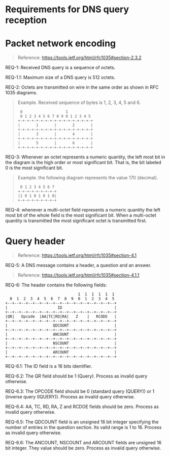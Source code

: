Requirements for DNS query reception
==========

# Packet network encoding #

> Reference: https://tools.ietf.org/html/rfc1035#section-2.3.2

REQ-1: Received DNS query is a sequence of octets.

REQ-1.1: Maximum size of a DNS query is 512 octets.

REQ-2: Octets are transmitted on wire in the same order as shown in RFC
1035 diagrams.

> Example. Received sequence of bytes is 1, 2, 3, 4, 5 and 6.
>
>      0                   1
>      0 1 2 3 4 5 6 7 8 9 0 1 2 3 4 5
>     +-+-+-+-+-+-+-+-+-+-+-+-+-+-+-+-+
>     |       1       |       2       |
>     +-+-+-+-+-+-+-+-+-+-+-+-+-+-+-+-+
>     |       3       |       4       |
>     +-+-+-+-+-+-+-+-+-+-+-+-+-+-+-+-+
>     |       5       |       6       |
>     +-+-+-+-+-+-+-+-+-+-+-+-+-+-+-+-+

REQ-3: Whenever an octet represents a numeric quantity, the left most bit in
the diagram is the high order or most significant bit.  That is, the bit
labeled 0 is the most significant bit.

> Example. the following
> diagram represents the value 170 (decimal).
>
>      0 1 2 3 4 5 6 7
>     +-+-+-+-+-+-+-+-+
>     |1 0 1 0 1 0 1 0|
>     +-+-+-+-+-+-+-+-+

REQ-4: whenever a multi-octet field represents a numeric quantity
the left most bit of the whole field is the most significant bit.  When
a multi-octet quantity is transmitted the most significant octet is
transmitted first.

# Query header #

> Reference: https://tools.ietf.org/html/rfc1035#section-4.1

REQ-5: A DNS message contains a header, a question and an answer.

> Reference: https://tools.ietf.org/html/rfc1035#section-4.1.1

REQ-6: The header contains the following fields:

                                    1  1  1  1  1  1
      0  1  2  3  4  5  6  7  8  9  0  1  2  3  4  5
    +--+--+--+--+--+--+--+--+--+--+--+--+--+--+--+--+
    |                      ID                       |
    +--+--+--+--+--+--+--+--+--+--+--+--+--+--+--+--+
    |QR|   Opcode  |AA|TC|RD|RA|   Z    |   RCODE   |
    +--+--+--+--+--+--+--+--+--+--+--+--+--+--+--+--+
    |                    QDCOUNT                    |
    +--+--+--+--+--+--+--+--+--+--+--+--+--+--+--+--+
    |                    ANCOUNT                    |
    +--+--+--+--+--+--+--+--+--+--+--+--+--+--+--+--+
    |                    NSCOUNT                    |
    +--+--+--+--+--+--+--+--+--+--+--+--+--+--+--+--+
    |                    ARCOUNT                    |
    +--+--+--+--+--+--+--+--+--+--+--+--+--+--+--+--+

REQ-6.1: The ID field is a 16 bits identifier.

REQ-6.2: The QR field should be 1 (Query). Process as invalid query
otherwise.

REQ-6.3: The OPCODE field should be 0 (standard query (QUERY)) or 1
(inverse query (IQUERY)). Process as invalid query otherwise.

REQ-6.4: AA, TC, RD, RA, Z and RCDOE fields should be zero. Process as
invalid query otherwise.

REQ-6.5: The QDCOUNT field is an unsigned 16 bit integer specifying the
number of entries in the question section. Its valid range is 1 to
16. Process as invalid query otherwise.

REQ-6.6: The ANCOUNT, NSCOUNT and ARCOUNT fields are unsigned 16 bit
integer. They value should be zero. Process as invalid query otherwise.
